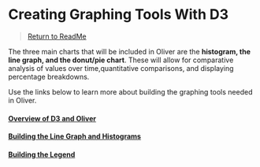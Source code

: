 # Creating Graphing Tools With D3
> [Return to ReadMe](../../README.md)

The three main charts that will be included in Oliver are the **histogram, the line graph, and the donut/pie chart**. These will allow for comparative analysis of values over time,quantitative comparisons, and displaying percentage breakdowns.

Use the links below to learn more about building the graphing tools needed in Oliver.

#### [Overview of D3 and Oliver](./D3.md)
#### [Building the Line Graph and Histograms](./lineGraph-Histogram.md)
#### [Building the Legend](./legend.md)